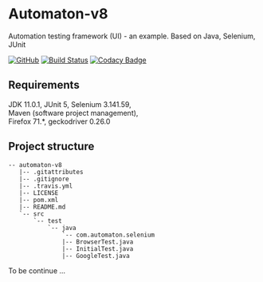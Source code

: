 # Automaton-v8

Automation testing framework (UI) - an example. Based on Java, Selenium, JUnit

[![GitHub](https://img.shields.io/github/license/mashape/apistatus.svg)](https://github.com/BurhanH/automaton-v8/blob/master/LICENSE)
[![Build Status](https://travis-ci.org/BurhanH/automaton-v8.svg?branch=master)](https://travis-ci.org/BurhanH/automaton-v8)
[![Codacy Badge](https://api.codacy.com/project/badge/Grade/89eea4372b734050be9a1e958879db6a)](https://app.codacy.com/app/BurhanH/automaton-v8?utm_source=github.com&utm_medium=referral&utm_content=BurhanH/automaton-v8&utm_campaign=Badge_Grade_Dashboard)

## Requirements
JDK 11.0.1, JUnit 5, Selenium 3.141.59, <br>
Maven (software project management), <br>
Firefox 71.\*, geckodriver 0.26.0 <br>

## Project structure
```text
-- automaton-v8
   |-- .gitattributes
   |-- .gitignore
   |-- .travis.yml
   |-- LICENSE
   |-- pom.xml
   |-- README.md
   `-- src
       `-- test
           `-- java
               `-- com.automaton.selenium
               |-- BrowserTest.java
               |-- InitialTest.java
               |-- GoogleTest.java
```

To be continue ...
